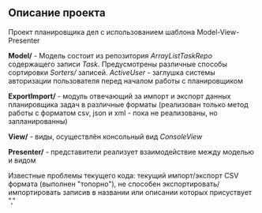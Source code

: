 ## Описание проекта

Проект планировщика дел с использованием шаблона Model-View-Presenter

**Model/** - Модель состоит из репозитория *ArrayListTaskRepo* содержащего записи *Task*. Предусмотрены различные способы сортировки *Sorters/* записей. *ActiveUser* - заглушка системы авторизации пользователя перед началом работы с планировщиком

**ExportImport/** - модуль отвечающий за импорт и экспорт данных планировщика задач в различные форматы (реализован только метод работы с форматом csv, json и xml - пока не реализованы, но запланированны)

**View/** - виды, осуществлён консольный вид *ConsoleView*

**Presenter/** - представители реализует взаимодействие между моделью и видом



Известные проблемы текущего кода: текущий импорт/экспорт CSV формата (выполнен "топорно"), не способен экспортировать/импортировать записив в названии или описании которых присуствует ","